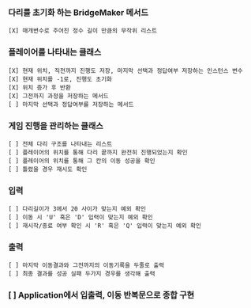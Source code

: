 ### 다리를 초기화 하는 BridgeMaker 메서드
    [X] 매개변수로 주어진 정수 길이 만큼의 무작위 리스트

### 플레이어를 나타내는 클래스
    [X] 현재 위치, 직전까지 진행도 저장, 마지막 선택과 정답여부 저장하는 인스턴스 변수
    [X] 현재 위치를 -1로, 진행도 초기화
    [X] 위치 증가 후 반환
    [X] 그전까지 과정을 저장하는 메서드
    [ ] 마지막 선택과 정답여부를 저장하는 메서드

### 게임 진행을 관리하는 클래스
    [ ] 전체 다리 구조를 나타내는 리스트
    [ ] 플레이어의 위치를 통해 다리 끝까지 완전히 진행되었는지 확인
    [ ] 플레이어의 위치를 통해 그 칸의 이동 성공을 확인
    [ ] 틀렸을 경우 재시도 확인

### 입력
    [ ] 다리길이가 3에서 20 사이가 맞는지 예외 확인
    [ ] 이동 시 'U' 혹은 'D' 입력이 맞는지 예외 확인
    [ ] 재시작/종료 여부 확인 시 'R' 혹은 'Q' 입력이 맞는지 예외 확인

### 출력
    [ ] 마지막 이동결과와 그전까지의 이동기록을 두줄로 출력
    [ ] 최종 결과를 성공 실패 두가지 경우를 생각해 출력

### [ ] Application에서 입출력, 이동 반복문으로 종합 구현